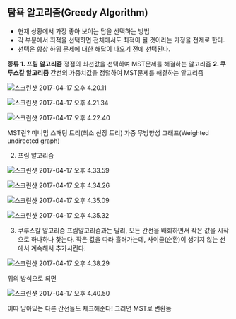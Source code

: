 ## 탐욕 알고리즘(Greedy Algorithm)
 - 현재 상황에서 가장 좋아 보이는 답을 선택하는 방법
 - 각 부분에서 최적을 선택하면 전체에서도 최적이 될 것이라는 가정을 전제로 한다.
 - 선택은 항상 하위 문제에 대한 해답이 나오기 전에 선택된다.

**종류**
**1. 프림 알고리즘**
정점의 최선값을 선택하여 MST문제를 해결하는 알고리즘
**2. 쿠루스칼 알고리즘**
간선의 가중치값을 정렬하여 MST문제를 해결하는 알고리즘

 ![스크린샷 2017-04-17 오후 4.20.11](https://ooo.0o0.ooo/2017/04/17/58f46cb9ba5ea.png)

 ![스크린샷 2017-04-17 오후 4.21.34](https://ooo.0o0.ooo/2017/04/17/58f46d0a69254.png)

 ![스크린샷 2017-04-17 오후 4.22.40](https://ooo.0o0.ooo/2017/04/17/58f46d4be85ff.png)

MST란?
미니멈 스패팅 트리(최소 신장 트리)
가중 무방향성 그래프(Weighted undirected graph)


2. 프림 알고리즘

 ![스크린샷 2017-04-17 오후 4.33.59](https://ooo.0o0.ooo/2017/04/17/58f46ff874636.png)

![스크린샷 2017-04-17 오후 4.34.26](https://ooo.0o0.ooo/2017/04/17/58f470148cc33.png)

![스크린샷 2017-04-17 오후 4.35.09](https://ooo.0o0.ooo/2017/04/17/58f47039484b0.png)

 ![스크린샷 2017-04-17 오후 4.35.32](https://ooo.0o0.ooo/2017/04/17/58f470512f1db.png)


3. 쿠루스칼 알고리즘
프림알고리즘과는 달리, 모든 간선을 배회하면서 작은 값을 시작으로 하나하나 찾는다. 작은 값을 따라 흘러가는데, 사이클(순환)이 생기지 않는 선에서 계속해서 추가시킨다.

![스크린샷 2017-04-17 오후 4.38.29](https://ooo.0o0.ooo/2017/04/17/58f47103ef1f6.png)

위의 방식으로 되면

![스크린샷 2017-04-17 오후 4.40.50](https://ooo.0o0.ooo/2017/04/17/58f4719cb25c6.png)

 이따 남아있는 다른 간선들도 체크해준다! 그러면 MST로 변환돔
